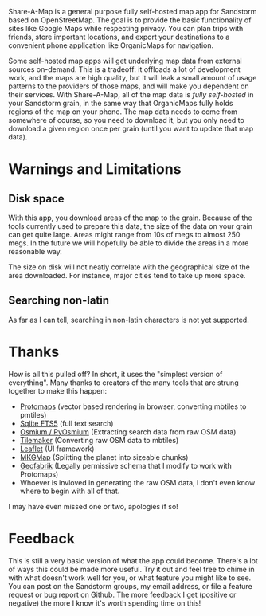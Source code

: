 Share-A-Map is a general purpose fully self-hosted map app for Sandstorm based on OpenStreetMap. The goal is to provide the basic functionality of sites like Google Maps while respecting privacy. You can plan trips with friends, store important locations, and export your destinations to a convenient phone application like OrganicMaps for navigation.

Some self-hosted map apps will get underlying map data from external sources on-demand. This is a tradeoff: it offloads a lot of development work, and the maps are high quality, but it will leak a small amount of usage patterns to the providers of those maps, and will make you dependent on their services. With Share-A-Map, all of the map data is *fully self-hosted* in your Sandstorm grain, in the same way that OrganicMaps fully holds regions of the map on your phone. The map data needs to come from somewhere of course, so you need to download it, but you only need to download a given region once per grain (until you want to update that map data).

# Warnings and Limitations

## Disk space

With this app, you download areas of the map to the grain. Because of the tools currently used to prepare this data, the size of the data on your grain can get quite large. Areas might range from 10s of megs to almost 250 megs. In the future we will hopefully be able to divide the areas in a more reasonable way.

The size on disk will not neatly correlate with the geographical size of the area downloaded. For instance, major cities tend to take up more space.

## Searching non-latin

As far as I can tell, searching in non-latin characters is not yet supported.

# Thanks

How is all this pulled off? In short, it uses the "simplest version of everything". Many thanks to creators of the many tools that are strung together to make this happen:

* [Protomaps](https://protomaps.com) (vector based rendering in browser, converting mbtiles to pmtiles)
* [Sqlite FTS5](https://www.sqlite.org/fts5.html) (full text search)
* [Osmium / PyOsmium](https://osmcode.org/pyosmium/) (Extracting search data from raw OSM data)
* [Tilemaker](https://github.com/systemed/tilemaker/) (Converting raw OSM data to mbtiles)
* [Leaflet](https://leafletjs.com/) (UI framework)
* [MKGMap](https://www.mkgmap.org.uk/download/splitter.html) (Splitting the planet into sizeable chunks)
* [Geofabrik](https://shortbread.geofabrik.de/schema/) (Legally permissive schema that I modify to work with Protomaps)
* Whoever is invloved in generating the raw OSM data, I don't even know where to begin with all of that.

I may have even missed one or two, apologies if so!

# Feedback

This is still a very basic version of what the app could become. There's a lot of ways this could be made more useful. Try it out and feel free to chime in with what doesn't work well for you, or what feature you might like to see. You can post on the Sandstorm groups, my email address, or file a feature request or bug report on Github. The more feedback I get (positive or negative) the more I know it's worth spending time on this!
